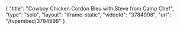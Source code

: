 {
    "title": "Cowboy Chicken Cordon Bleu with Steve from Camp Chef",
    "type": "solo",
    "layout": "iframe-static",
    "videoId": "3784998",
    "url": "\/tvpembed\/3784998"
}